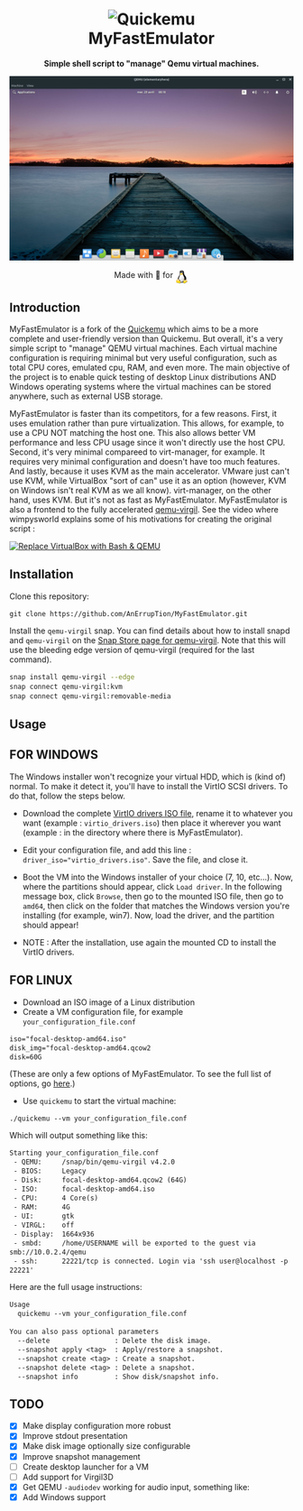 <h1 align="center">
  <img src=".github/logo.png" alt="Quickemu" />
  <br />
  MyFastEmulator
</h1>

<p align="center"><b>Simple shell script to "manage" Qemu virtual machines.</b></p>
<div align="center"><img src=".github/screenshot.png" alt="Quickemu Screenshot" /></div>
<p align="center">Made with 💝 for <img src="https://raw.githubusercontent.com/anythingcodes/slack-emoji-for-techies/gh-pages/emoji/tux.png" align="top" width="24" /></p>

## Introduction

MyFastEmulator is a fork of the <a href="https://github.com/wimpysworld/quickemu">Quickemu</a> which aims to be a more complete and user-friendly version than Quickemu. But overall, it's a very simple script to "manage" QEMU virtual machines. Each
virtual machine configuration is requiring minimal but very useful configuration, such as total CPU cores, emulated cpu, RAM, and even more. The
main objective of the project is to enable quick testing of desktop Linux
distributions AND Windows operating systems where the virtual machines can be stored anywhere, such as
external USB storage.

MyFastEmulator is faster than its competitors, for a few reasons. First, it uses emulation rather than pure virtualization. This allows, for example, to use a CPU NOT matching the host one. This also allows better VM performance and less CPU usage since it won't directly use the host CPU. Second, it's very minimal compareed to virt-manager, for example. It requires very minimal configuration and doesn't have too much features. And lastly, because it uses KVM as the main accelerator. VMware just can't use KVM, while VirtualBox "sort of can" use it as an option (however, KVM on Windows isn't real KVM as we all know). virt-manager, on the other hand, uses KVM. But it's not as fast as MyFastEmulator. MyFastEmulator is also a frontend to the fully
accelerated [qemu-virgil](https://snapcraft.io/qemu-virgil). See the video
where wimpysworld explains some of his motivations for creating the original script :

[![Replace VirtualBox with Bash & QEMU](https://img.youtube.com/vi/AOTYWEgw0hI/0.jpg)](https://www.youtube.com/watch?v=AOTYWEgw0hI)

## Installation

Clone this repository:

```
git clone https://github.com/AnErrupTion/MyFastEmulator.git
```

Install the `qemu-virgil` snap. You can find details about how to install snapd
and `qemu-virgil`  on the [Snap Store page for qemu-virgil](https://snapcraft.io/qemu-virgil).
Note that this will use the bleeding edge version of qemu-virgil (required for the last command).

```bash
snap install qemu-virgil --edge
snap connect qemu-virgil:kvm
snap connect qemu-virgil:removable-media
```

## Usage

## FOR WINDOWS

The Windows installer won't recognize your virtual HDD, which is (kind of) normal. To make it detect it, you'll have to install the VirtIO SCSI drivers. To do that, follow the steps below.

 * Download the complete [VirtIO drivers ISO file](https://fedorapeople.org/groups/virt/virtio-win/direct-downloads/latest-virtio/virtio-win.iso), rename it to whatever you want (example : `virtio_drivers.iso`) then place it wherever you want (example : in the directory where there is MyFastEmulator).
 
 * Edit your configuration file, and add this line : `driver_iso="virtio_drivers.iso"`. Save the file, and close it.
 
 * Boot the VM into the Windows installer of your choice (7, 10, etc...). Now, where the partitions should appear, click `Load driver`. In the following message box, click `Browse`, then go to the mounted ISO file, then go to `amd64`, then click on the folder that matches the Windows version you're installing (for example, win7). Now, load the driver, and the partition should appear!

 * NOTE : After the installation, use again the mounted CD to install the VirtIO drivers.

## FOR LINUX

  * Download an ISO image of a Linux distribution
  * Create a VM configuration file, for example `your_configuration_file.conf`

```
iso="focal-desktop-amd64.iso"
disk_img="focal-desktop-amd64.qcow2
disk=60G
```
(These are only a few options of MyFastEmulator. To see the full list of options, go <a href="#">here</a>.)

  * Use `quickemu` to start the virtual machine:

```
./quickemu --vm your_configuration_file.conf
```

Which will output something like this:

```
Starting your_configuration_file.conf
 - QEMU:     /snap/bin/qemu-virgil v4.2.0
 - BIOS:     Legacy
 - Disk:     focal-desktop-amd64.qcow2 (64G)
 - ISO:      focal-desktop-amd64.iso
 - CPU:      4 Core(s)
 - RAM:      4G
 - UI:       gtk
 - VIRGL:    off
 - Display:  1664x936
 - smbd:     /home/USERNAME will be exported to the guest via smb://10.0.2.4/qemu
 - ssh:      22221/tcp is connected. Login via 'ssh user@localhost -p 22221'
```

Here are the full usage instructions:

```
Usage
  quickemu --vm your_configuration_file.conf

You can also pass optional parameters
  --delete                : Delete the disk image.
  --snapshot apply <tag>  : Apply/restore a snapshot.
  --snapshot create <tag> : Create a snapshot.
  --snapshot delete <tag> : Delete a snapshot.
  --snapshot info         : Show disk/snapshot info.
```

## TODO

  - [x] Make display configuration more robust
  - [x] Improve stdout presentation
  - [x] Make disk image optionally size configurable
  - [x] Improve snapshot management
  - [ ] Create desktop launcher for a VM
  - [ ] Add support for Virgil3D
  - [x] Get QEMU `-audiodev` working for audio input, something like:
  - [x] Add Windows support
